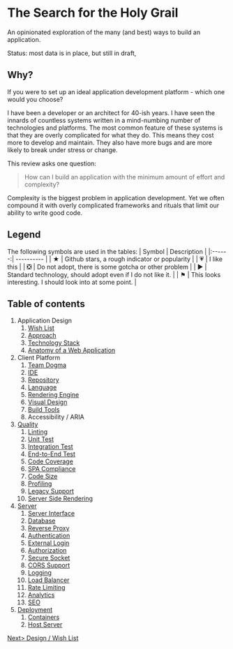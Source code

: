 # The Search for the Holy Grail
An opinionated exploration of the many (and best) ways to build an application.

Status: most data is in place, but still in draft,

## Why?
If you were to set up an ideal application development platform - which one would you choose?

I have been a developer or an architect for 40-ish years. I have seen the innards of countless systems written in a mind-numbing number of technologies and platforms. The most common feature of these systems is that they are overly complicated for what they do. This means they cost more to develop and maintain. They also have more bugs and are more likely to break under stress or change.

This review asks one question: 

> How can I build an application with the minimum amount of effort and complexity?

Complexity is the biggest problem in application development. Yet we often compound it with overly complicated frameworks and rituals that limit our ability to write good code.

## Legend
The following symbols are used in the tables:
| Symbol | Description |
|:------:| ---------- |
| ★ | Github stars, a rough indicator or popularity |
| 💗 | I like this |
| ❎ | Do not adopt, there is some gotcha or other problem |
| ▶ | Standard technology, should adopt even if I do not like it. |
| ⚑ | This looks interesting. I should look into at some point. |

## Table of contents
1. Application Design
	1. [Wish List](./Design/WishList.md)
	2. [Approach](./Design/Approach.md)
	3. [Technology Stack](./Design/TechStack.md)
	4. [Anatomy of a Web Application](./Design/Anatomy.md)
2. Client Platform
    1. [Team Dogma](./Platform/TeamDogma.md)
	2. [IDE](./Platform/IDE.md)
	3. [Repository](./Platform/Repository.md)
	4. [Language](./Platform/Language.md)
	5. [Rendering Engine](./Platform/Rendering.md)
	6. [Visual Design](./Platform/VisualDesign.md)
	7. [Build Tools](./Platform/Build.md)
	8. Accessibility / ARIA
3. [Quality](./Quality/Quality.md)
	1. [Linting](./Quality/Quality.md#linting)
	2. [Unit Test](./Quality/Quality.md#unit-test)
	3. [Integration Test](./Quality/Quality.md#integration-test)
	5. [End-to-End Test](./Quality/Quality.md#end-to-end-test)
	4. [Code Coverage](./Quality/Quality.md#code-coverage)
	6. [SPA Compliance](./Quality/Quality.md#spa-compliance)
	7. [Code Size](./Quality/Quality.md#code-size)
	8. [Profiling](./Quality/Quality.md#profiling)
	9. [Legacy Support](./Quality/Quality.md#legacy-support)
	10. [Server Side Rendering](./Quality/Quality.md@server-side-rendering)
4. [Server](./Server/Server.md)
	1. [Server Interface](./Server/Server.md#server-interface)
	2. [Database](./Server/Server.md#database)
	3. [Reverse Proxy](./Server/Server.md#reverse-proxy)
	4. [Authentication](./Server/Server.md#authentication)
	5. [External Login](./Server/Server.md#external-login)
	6. [Authorization](./Server/Server.md#authorization)
	7. [Secure Socket](./Server/Server.md#secure-socket)
	8. [CORS Support](./Server/Server.md#xors-support)
	9. [Logging](./Server/Server.md#logging)
	10. [Load Balancer](./Server/Server.md#load-balancer)
	11. [Rate Limiting](./Server/Server.md#rate-limiting)
	12. [Analytics](./Server/Server.md#analytics)
	13. [SEO](./Server/Server.md#seo)
5. [Deployment](./Deployment/Deployment.md)
	1. [Containers](./Deployment/Deployment.md#containers)
	2. [Host Server](./Deployment/Deployment.md#host-server)

[Next> Design / Wish List](./Design/WishList.md)
